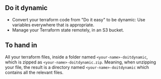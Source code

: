 Do it dynamic
-------------
- Convert your terraform code from "Do it easy" to be dynamic: Use variables everywhere that is appropriate.
- Manage your Terraform state remotely, in an S3 bucket.


To hand in
----------
All your terraform files, inside a folder named `<your-name>-doitdynamic`, which is zipped as `<your-name>-doitdynamic.zip`.
Meaning, when unzipping your file, the result is a directory named `<your-name>-doitdynamic` which contains all the relevant files.
